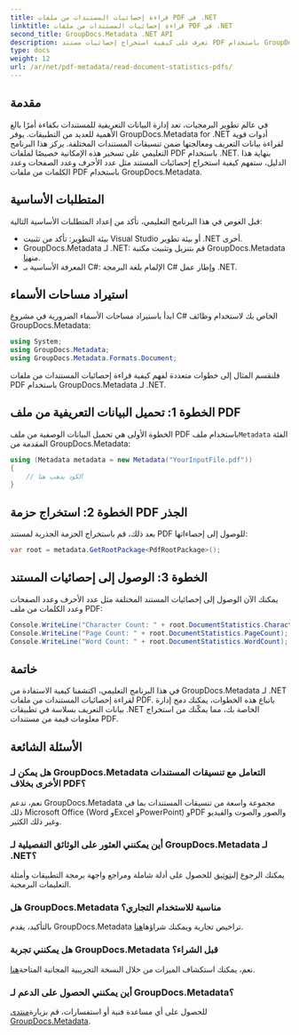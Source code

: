 ```yaml
---
title: قراءة إحصائيات المستندات من ملفات PDF في .NET
linktitle: قراءة إحصائيات المستندات من ملفات PDF في .NET
second_title: GroupDocs.Metadata .NET API
description: تعرف على كيفية استخراج إحصائيات مستند PDF باستخدام GroupDocs.Metadata لـ .NET. تعزيز قدرات إدارة المستندات الخاصة بك دون عناء.
type: docs
weight: 12
url: /ar/net/pdf-metadata/read-document-statistics-pdfs/
---
```

## مقدمة
في عالم تطوير البرمجيات، تعد إدارة البيانات التعريفية للمستندات بكفاءة أمرًا بالغ الأهمية للعديد من التطبيقات. يوفر GroupDocs.Metadata for .NET أدوات قوية لقراءة بيانات التعريف ومعالجتها ضمن تنسيقات المستندات المختلفة. يركز هذا البرنامج التعليمي على تسخير هذه الإمكانية خصيصًا لملفات PDF باستخدام .NET. بنهاية هذا الدليل، ستفهم كيفية استخراج إحصائيات المستند مثل عدد الأحرف وعدد الصفحات وعدد الكلمات من ملفات PDF باستخدام GroupDocs.Metadata.
## المتطلبات الأساسية
قبل الغوص في هذا البرنامج التعليمي، تأكد من إعداد المتطلبات الأساسية التالية:
- بيئة التطوير: تأكد من تثبيت Visual Studio أو بيئة تطوير .NET أخرى.
-  GroupDocs.Metadata لـ .NET: قم بتنزيل وتثبيت مكتبة GroupDocs.Metadata من[هنا](https://releases.groupdocs.com/metadata/net/).
- المعرفة الأساسية بـ C#: الإلمام بلغة البرمجة C# وإطار عمل .NET.

## استيراد مساحات الأسماء
ابدأ باستيراد مساحات الأسماء الضرورية في مشروع C# الخاص بك لاستخدام وظائف GroupDocs.Metadata:
```csharp
using System;
using GroupDocs.Metadata;
using GroupDocs.Metadata.Formats.Document;
```

فلنقسم المثال إلى خطوات متعددة لفهم كيفية قراءة إحصائيات المستندات من ملفات PDF باستخدام GroupDocs.Metadata لـ .NET.
## الخطوة 1: تحميل البيانات التعريفية من ملف PDF
 الخطوة الأولى هي تحميل البيانات الوصفية من ملف PDF باستخدام ملف`Metadata` الفئة المقدمة من GroupDocs.Metadata:
```csharp
using (Metadata metadata = new Metadata("YourInputFile.pdf"))
{
    // الكود يذهب هنا
}
```
## الخطوة 2: استخراج حزمة PDF الجذر
بعد ذلك، قم باستخراج الحزمة الجذرية لمستند PDF للوصول إلى إحصاءاتها:
```csharp
var root = metadata.GetRootPackage<PdfRootPackage>();
```
## الخطوة 3: الوصول إلى إحصائيات المستند
يمكنك الآن الوصول إلى إحصائيات المستند المختلفة مثل عدد الأحرف وعدد الصفحات وعدد الكلمات من ملف PDF:
```csharp
Console.WriteLine("Character Count: " + root.DocumentStatistics.CharacterCount);
Console.WriteLine("Page Count: " + root.DocumentStatistics.PageCount);
Console.WriteLine("Word Count: " + root.DocumentStatistics.WordCount);
```

## خاتمة
في هذا البرنامج التعليمي، اكتشفنا كيفية الاستفادة من GroupDocs.Metadata لـ .NET لقراءة إحصائيات المستندات من ملفات PDF. باتباع هذه الخطوات، يمكنك دمج إدارة بيانات التعريف بسلاسة في تطبيقات .NET الخاصة بك، مما يمكّنك من استخراج معلومات قيمة من مستندات PDF.

## الأسئلة الشائعة
### هل يمكن لـ GroupDocs.Metadata التعامل مع تنسيقات المستندات الأخرى بخلاف PDF؟
نعم، تدعم GroupDocs.Metadata مجموعة واسعة من تنسيقات المستندات بما في ذلك Microsoft Office (Word وExcel وPowerPoint) وPDF والصور والصوت والفيديو وغير ذلك الكثير.
### أين يمكنني العثور على الوثائق التفصيلية لـ GroupDocs.Metadata لـ .NET؟
 يمكنك الرجوع إلى[توثيق](https://reference.groupdocs.com/metadata/net/) للحصول على أدلة شاملة ومراجع واجهة برمجة التطبيقات وأمثلة التعليمات البرمجية.
### هل GroupDocs.Metadata مناسبة للاستخدام التجاري؟
 بالتأكيد، يقدم GroupDocs.Metadata تراخيص تجارية ويمكنك شراؤها[هنا](https://purchase.groupdocs.com/buy).
### هل يمكنني تجربة GroupDocs.Metadata قبل الشراء؟
 نعم، يمكنك استكشاف الميزات من خلال النسخة التجريبية المجانية المتاحة[هنا](https://releases.groupdocs.com/).
### أين يمكنني الحصول على الدعم لـ GroupDocs.Metadata؟
 للحصول على أي مساعدة فنية أو استفسارات، قم بزيارة[منتدى GroupDocs.Metadata](https://forum.groupdocs.com/c/metadata/14).